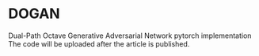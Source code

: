 # DOGAN
Dual-Path Octave Generative Adversarial Network pytorch implementation
The code will be uploaded after the article is published.
